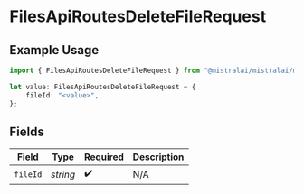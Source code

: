 # FilesApiRoutesDeleteFileRequest

## Example Usage

```typescript
import { FilesApiRoutesDeleteFileRequest } from "@mistralai/mistralai/models/operations";

let value: FilesApiRoutesDeleteFileRequest = {
    fileId: "<value>",
};
```

## Fields

| Field              | Type               | Required           | Description        |
| ------------------ | ------------------ | ------------------ | ------------------ |
| `fileId`           | *string*           | :heavy_check_mark: | N/A                |